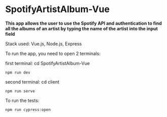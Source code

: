 # SpotifyArtistAlbum-Vue

**This app allows the user to use the Spotify API and authentication to find all the albums of an artist by typing the name of the artist into the input field**

Stack used: Vue.js, Node.js, Express

To run the app, you need to open 2 terminals:

first terminal: cd SpotifyArtistAlbum-Vue

```
npm run dev
```

second terminal: cd client

```
npm run serve
```

To run the tests:

```
npm run cypress:open
```


